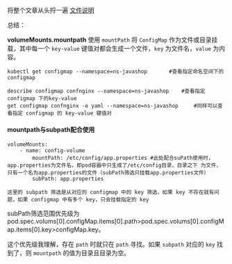 将整个文章从头捋一遍
[文件说明](https://www.cnblogs.com/pu20065226/p/10690628.html)

总结：

**volumeMounts.mountpath**
使用 `mountPath` 将 `ConfigMap` 作为文件或目录挂载，其中每一个 `key-value` 键值对都会生成一个文件，`key` 为文件名，`value` 为内容。

```
kubectl get configmap --namespace=ns-javashop       #查看指定命名空间下的configmap

describe configmap confnginx --namespace=ns-javashop    #查看指定 configmap 下的key-value
get configmap confnginx -o yaml --namespace=ns-javashop     #同样可以查看指定 configmap 的 key-value 键值对
```

#### mountpath与subpath配合使用

```
volumeMounts:
    - name: config-volume
        mountPath: /etc/config/app.properties #此处配合suPath使用时，app.properties为文件名，即pod容器中只生成了/etc/config目录，目录之下 为文件，只有一个名为app.properties的文件（subPath筛选只挂载app.properties文件）
        subPath: app.properties

这里的 subpath 筛选是从对应的 configmap 中的 key 筛选，如果 key 不存在就有问题，如果 configmap 中有多个 key，只会挂载指定的 key
```

subPath筛选范围优先级为pod.spec.volums[0].configMap.items[0].path>pod.spec.volums[0].configMap.items[0].key>configMap.key。

这个优先级我理解，存在 `path` 时就只在 `path` 寻找。如果 `subpath` 对应的 `key` 找到了，则 `mountpath` 的值为目录且目录为空。